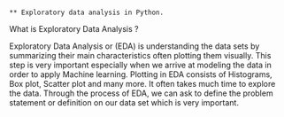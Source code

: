                                                                            ** Exploratory data analysis in Python.

What is Exploratory Data Analysis ?

Exploratory Data Analysis or (EDA) is understanding the data sets by summarizing their main characteristics often plotting them visually. 
This step is very important especially when we arrive at modeling the data in order to apply Machine learning. Plotting in EDA consists of Histograms, Box plot, Scatter plot and many more. It often takes much time to explore the data. Through the process of EDA, we can ask to define the problem statement or definition on our data set which is very important.

